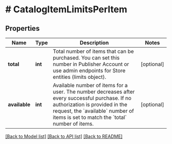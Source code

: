 # # CatalogItemLimitsPerItem

## Properties

Name | Type | Description | Notes
------------ | ------------- | ------------- | -------------
**total** | **int** | Total number of items that can be purchased. You can set this number in Publisher Account or use admin endpoints for Store entities (limits object). | [optional]
**available** | **int** | Available number of items for a user. The number decreases after every successful purchase. If no authorization is provided in the request,  the &#x60;available&#x60; number of items is set to match the &#x60;total&#x60; number of items. | [optional]

[[Back to Model list]](../../README.md#models) [[Back to API list]](../../README.md#endpoints) [[Back to README]](../../README.md)
